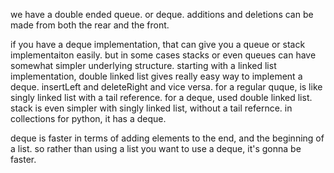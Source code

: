 we have a double ended queue. or deque. additions and deletions can be made from both the rear and the front.

if you have a deque implementation, that can give you a queue or stack implementaiton easily. but in some cases stacks or even queues can have somewhat simpler underlying structure. starting with a linked list implementation, double linked list gives really easy way to implement a deque. insertLeft and deleteRight and vice versa. for a regular quque, is like singly linked list with a tail reference. for a deque, used double linked list. stack is even simpler with singly linked list, without a tail refernce. in collections for python, it has a deque.

deque is faster in terms of adding elements to the end, and the beginning of a list. so rather than using a list you want to use a deque, it's gonna be faster. 

